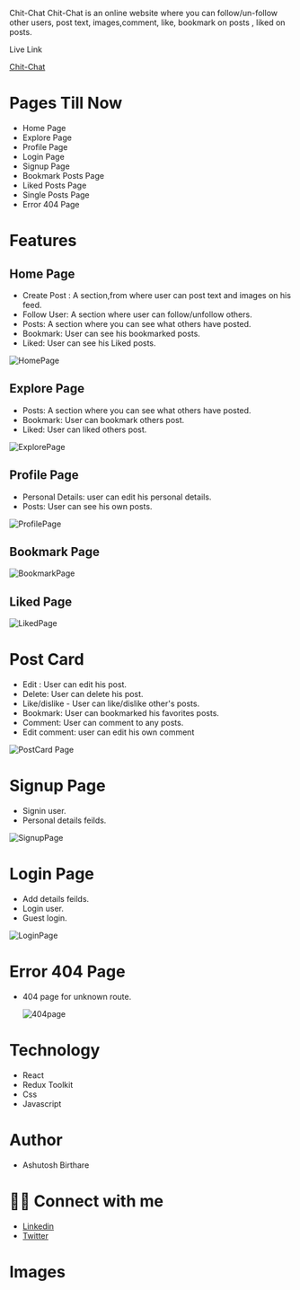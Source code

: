 Chit-Chat
Chit-Chat is an online website where you can follow/un-follow other users, post text, images,comment, like, bookmark on posts , liked on posts.

Live Link

[Chit-Chat](https://chit-chat-book.vercel.app/)

# Pages Till Now

* Home Page
* Explore Page
* Profile Page
* Login Page
* Signup Page
* Bookmark Posts Page
* Liked Posts Page
* Single Posts Page
* Error 404 Page


# Features

## Home Page

* Create Post : A section,from where user can post text and images on his feed.
* Follow User: A section where user can follow/unfollow others.
* Posts: A section where you can see what others have posted.
* Bookmark: User can see his bookmarked posts.
* Liked: User can see his Liked posts.

![HomePage](https://github.com/ashuashu2/ChitChatBook/assets/86846323/edab7223-cb0e-4eb6-89d2-cc2659bc06c0)


## Explore Page

* Posts: A section where you can see what others have posted.
* Bookmark: User can bookmark others post.
* Liked: User can liked others post.

 ![ExplorePage](https://github.com/ashuashu2/ChitChatBook/assets/86846323/b4b6f41b-2147-4006-8f85-1937d2d7da5e)



## Profile Page

* Personal Details: user can edit his personal details.
* Posts: User can see his own posts.

![ProfilePage](https://github.com/ashuashu2/ChitChatBook/assets/86846323/f51c193f-279b-423d-b8c9-f60c0c8640e6)


## Bookmark Page

![BookmarkPage](https://github.com/ashuashu2/ChitChatBook/assets/86846323/c99be719-eabe-414f-b924-ef72a619cdd4)


## Liked Page

![LikedPage](https://github.com/ashuashu2/ChitChatBook/assets/86846323/f6dd0869-eddc-4e03-9bfd-1bcbb25dabdd)


# Post Card

* Edit : User can edit his post.
* Delete: User can delete his post.
* Like/dislike - User can like/dislike other's posts.
* Bookmark: User can bookmarked his favorites posts.
* Comment: User can comment to any posts.
* Edit comment: user can edit his own comment

![PostCard Page](https://github.com/ashuashu2/ChitChatBook/assets/86846323/b24063f5-c065-43ae-9e28-ba8ed3dd0c08)


# Signup Page

* Signin user.
* Personal details feilds.

![SignupPage](https://github.com/ashuashu2/ChitChatBook/assets/86846323/de7f5acc-7c49-4f45-9e94-51e39047ab7b)


# Login Page

* Add details feilds.
* Login user.
* Guest login.

![LoginPage](https://github.com/ashuashu2/ChitChatBook/assets/86846323/db42e141-960c-415b-a985-e32d90b34511)


# Error 404 Page

* 404 page for unknown route.

  ![404page](https://github.com/ashuashu2/ChitChatBook/assets/86846323/e091e68a-2232-42ba-b33b-1728e1a940a9)


# Technology
* React
* Redux Toolkit
* Css
* Javascript

# Author
* Ashutosh Birthare

# 👨‍💻 Connect with me
* [Linkedin](https://www.linkedin.com/in/ashutosh-birthare/)
* [Twitter](https://twitter.com/AshutoshBi49886)


# Images

